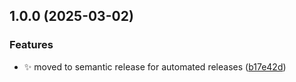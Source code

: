 ## 1.0.0 (2025-03-02)

### Features

* :sparkles: moved to semantic release for automated releases ([b17e42d](https://github.com/marvinroman/obsidian-local-llm-helper/commit/b17e42d30cfacf958f8a7ed4f6b05eca0a67de0f))
